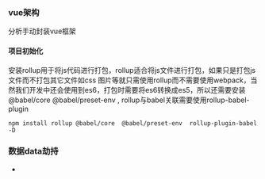 ### vue架构
分析手动封装vue框架
#### 项目初始化
安装rollup用于将js代码进行打包，rollup适合将js文件进行打包，如果只是打包js文件而不打包其它文件如css 图片等就只需使用rollup而不需要使用webpack，当然我们开发中还会使用到es6，打包时需要将es6转换成es5，所以还需要安装@babel/core  @babel/preset-env  ,  rollup与babel关联需要使用rollup-babel-plugin
```
npm install rollup @babel/core  @babel/preset-env  rollup-plugin-babel -D
```
### 数据data劫持
- 
